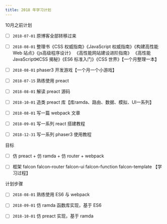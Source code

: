 ```yaml
---
title: 2018 年学习计划
---
```


10月之前计划

- [ ] `2018-07-01` 原博客全部转移过来 
- [ ] `2018-08-01` 整理书《CSS 权威指南》《JavaScript 权威指南》《构建高性能 Web 站点》《js高级程序设计》 《高性能网站建设进阶指南》 《高性能 JavaScript》《CSS 揭秘》《ES6 标准入门》《CSS 世界》【一个月整理一本】
- [ ] `2018-08-01` phaser3 开发游戏【一个月一个小游戏】
- [ ] `2018-07-15` 熟练使用 preact
- [ ] `2018-08-01` 解读 preact 源码
- [ ] `2018-10-01` 造类 preact 库【库ramda、路由、数据、模拟、UI一系列】
- [ ] `2018-08-01` 写一篇 webpack 文章
- [ ] `2018-09-01` 写一系列 react 搭建教程
- [ ] `2018-12-31` 写一系列 phaser3 使用教程


目标
- [ ] 仿 preact + 仿 ramda + 仿 router + webpack

- [ ] 框架 falcon falcon-router falcon-ui falcon-function falcon-template 【学习过程】

计划步骤
- [ ] `2018-08-01` 熟练使用 ES6 与 webpack
- [ ] `2018-09-01` 仿 ramda 函数库实现，基于 ES6
- [ ] `2018-10-01` 仿 preact 实现，基于 ramda

